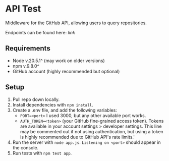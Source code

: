 # API Test

Middleware for the GitHub API, allowing users to query repositories.

Endpoints can be found here: *link*

## Requirements
- Node v.20.5.1^ (may work on older versions)
- npm v.9.8.0^
- GitHub account (highly recommended but optional)

## Setup
1. Pull repo down locally.
2. Install dependencies with `npm install`.
3. Create a .env file, and add the following variables:
    - `PORT=<port>` I used 3000, but any other available port works.
    - `AUTH_TOKEN=<token>` (your GitHub fine-grained access token). Tokens are available in your account settings > developer settings. This line may be commented out if not using authentication, but using a token is highly recommended due to GitHub API's rate limits.'
4. Run the server with `node app.js`. `Listening on <port>` should appear in the console.
5. Run tests with `npm test app`.